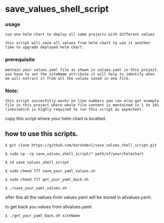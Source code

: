 # save_values_shell_script

### usage
    use one helm chart to deploy all same projects with different values
    
    this script will save all values from helm chart to use it another time to upgrade deployed helm chart.

### prerequisite

    mentain your values.yaml file as shown in values.yaml in this project.
    you have to set the siteName attribute it will help to identify when we will extract it from all the values saved in one file.
    
### Note:

    this script succesfully works on line numbers you can also get example file in this project where whole file content is mentained in 1 to 101 lines(which is highly required to run this script as expected). 


copy this script where your helm chart is localted.

    

## how to use this scripts.

    $ git clone https://github.com/harshdevl/save_values_shell_script.git
    
    $ sudo cp -rp save_values_shell_script/* path/of/your/helmchart
    
    $ cd save_values_shell_script
    
    $ sudo chmod 777 save_your_yaml_values.sh
    
    $ sudo chmod 777 get_your_yaml_back.sh
    
    $ ./save_your_yaml_values.sh
    
 after this all the vallues from values.yaml will be stored in allvalues.yaml.
 
 to get back you values from allvalues.yaml.
 
    $ ./get_your_yaml_back.sh siteName
    
    

